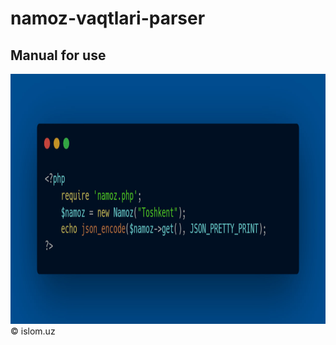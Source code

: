 # namoz-vaqtlari-parser

## Manual for use
<img src="https://github.com/ulugbekivich/namoz-vaqtlari-parser/blob/main/assets/manual_for_use.jpg" width="540" height="400">
<br>
<a hef="https://islom.uz/">©️ islom.uz</a>
